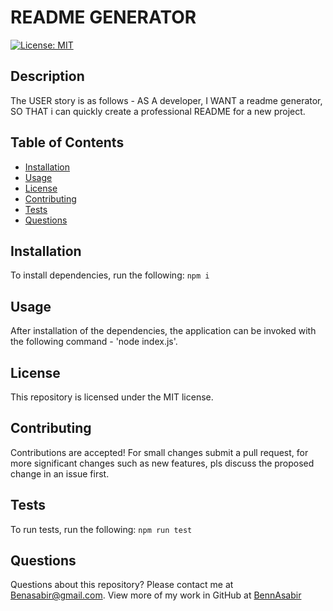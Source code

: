# README GENERATOR
[![License: MIT](https://img.shields.io/badge/License-MIT-yellow.svg)](https://opensource.org/licenses/MIT)
## Description
The USER story is as follows - AS A developer, I WANT a readme generator, SO THAT i can quickly create a professional README for a new project.
## Table of Contents
* [Installation](#installation)
* [Usage](#usage)
* [License](#license)
* [Contributing](#contributing)
* [Tests](#tests)
* [Questions](#questions)
## Installation
To install dependencies, run the following:
`
npm i
`
## Usage
After installation of the dependencies, the application can be invoked with the following command - 'node index.js'. 
## License
This repository is licensed under the MIT license.
## Contributing
Contributions are accepted! For small changes submit a pull request, for more significant changes such as new features, pls discuss the proposed change in an issue first.
## Tests
To run tests, run the following:
`
npm run test
`
## Questions
Questions about this repository? Please contact me at [Benasabir@gmail.com](mailto:Benasabir@gmail.com). View more of my work in GitHub at [BennAsabir](https://github.com/BennAsabir) 
